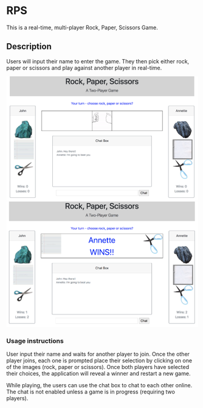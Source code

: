# RPS

This is a real-time, multi-player Rock, Paper, Scissors Game.

## Description 

Users will input their name to enter the game.  They then pick either rock, paper or scissors and play against another player in real-time.

<img width="1028" alt="trivia" src="./assets/images/rps1.png">
<img width="1028" alt="trivia" src="./assets/images/rps2.png">

### Usage instructions

User input their name and waits for another player to join.  Once the other player joins, each one is prompted place their selection by clicking on one of the images (rock, paper or scissors).  Once both players have selected their choices, the application will reveal a winner and restart a new game.

While playing, the users can use the chat box to chat to each other online.  The chat is not enabled unless a game is in progress (requiring two players).
